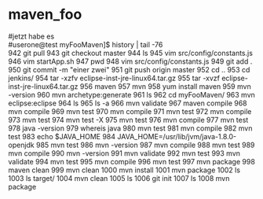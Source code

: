 # maven_foo
#jetzt habe es <br />
#userone@test myFooMaven]$ history | tail -76 <br />
  942  git pull
  943  git checkout master
  944  ls
  945  vim src/config/constants.js 
  946  vim startApp.sh 
  947  pwd
  948  vim src/config/constants.js 
  949  git add  .
  950  git commit -m "einer zwei"
  951  git push origin master
  952  cd ..
  953  cd jenkins/
  954  tar -xzfv eclipse-inst-jre-linux64.tar.gz 
  955  tar -xvzf eclipse-inst-jre-linux64.tar.gz 
  956  maven 
  957  mvn
  958  yum install maven
  959  mvn -version
  960  mvn archetype:generate
  961  ls
  962  cd myFooMaven/
  963  mvn eclipse:eclipse
  964  ls
  965  ls -a
  966  mvn validate
  967  maven compile
  968  mvn compile
  969  mvn test
  970  mvn compile
  971  mvn test
  972  mvn compile
  973  mvn test
  974  mvn test -X
  975  mvn test 
  976  mvn compile
  977  mvn test 
  978  java -version
  979  whereis java
  980  mvn test 
  981  mvn compile
  982  mvn test 
  983  echo $JAVA_HOME
  984  JAVA_HOME=/usr/lib/jvm/java-1.8.0-openjdk
  985  mvn test 
  986  mvn -version
  987  mvn compile
  988  mvn test 
  989  mvn compile
  990  mvn -version
  991  mvn validate
  992  mvn test 
  993  mvn validate
  994  mvn test 
  995  mvn compile
  996  mvn test 
  997  mvn package
  998  maven clean
  999  mvn clean
 1000  mvn install
 1001  mvn package
 1002  ls
 1003  ls target/
 1004  mvn clean
 1005  ls
 1006  git init
 1007  ls
 1008  mvn package
